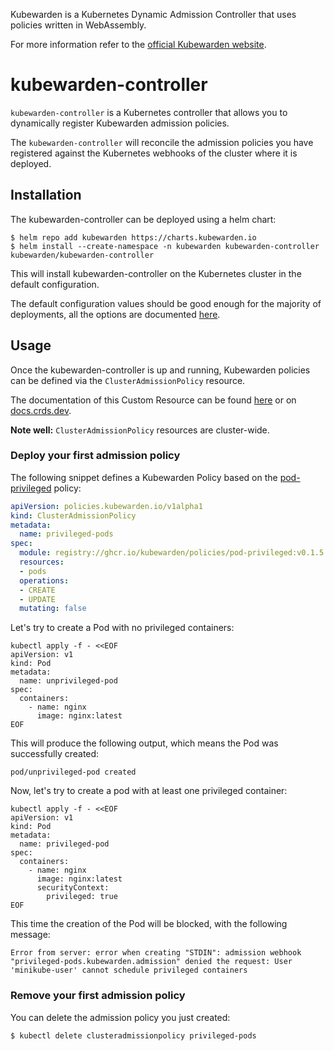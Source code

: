 Kubewarden is a Kubernetes Dynamic Admission Controller that uses policies written
in WebAssembly.

For more information refer to the [official Kubewarden website](https://kubewarden.io/).

# kubewarden-controller

`kubewarden-controller` is a Kubernetes controller that allows you to
dynamically register Kubewarden admission policies.

The `kubewarden-controller` will reconcile the admission policies you
have registered against the Kubernetes webhooks of the cluster where
it is deployed.

## Installation

The kubewarden-controller can be deployed using a helm chart:

```shell
$ helm repo add kubewarden https://charts.kubewarden.io
$ helm install --create-namespace -n kubewarden kubewarden-controller kubewarden/kubewarden-controller
```

This will install kubewarden-controller on the Kubernetes cluster in the default
configuration.

The default configuration values should be good enough for the
majority of deployments, all the options are documented
[here](https://charts.kubewarden.io/#configuration).

## Usage

Once the kubewarden-controller is up and running, Kubewarden policies can be defined
via the `ClusterAdmissionPolicy` resource.

The documentation of this Custom Resource can be found
[here](https://github.com/kubewarden/kubewarden-controller/blob/main/docs/crds/README.asciidoc)
or on [docs.crds.dev](https://doc.crds.dev/github.com/kubewarden/kubewarden-controller).

**Note well:** `ClusterAdmissionPolicy` resources are cluster-wide.

### Deploy your first admission policy

The following snippet defines a Kubewarden Policy based on the
[pod-privileged](https://github.com/kubewarden/pod-privileged-policy)
policy:

```yaml
apiVersion: policies.kubewarden.io/v1alpha1
kind: ClusterAdmissionPolicy
metadata:
  name: privileged-pods
spec:
  module: registry://ghcr.io/kubewarden/policies/pod-privileged:v0.1.5
  resources:
  - pods
  operations:
  - CREATE
  - UPDATE
  mutating: false
```

Let's try to create a Pod with no privileged containers:

```shell
kubectl apply -f - <<EOF
apiVersion: v1
kind: Pod
metadata:
  name: unprivileged-pod
spec:
  containers:
    - name: nginx
      image: nginx:latest
EOF
```

This will produce the following output, which means the Pod was successfully
created:

`pod/unprivileged-pod created`

Now, let's try to create a pod with at least one privileged container:

```shell
kubectl apply -f - <<EOF
apiVersion: v1
kind: Pod
metadata:
  name: privileged-pod
spec:
  containers:
    - name: nginx
      image: nginx:latest
      securityContext:
        privileged: true
EOF
```

This time the creation of the Pod will be blocked, with the following message:

```
Error from server: error when creating "STDIN": admission webhook "privileged-pods.kubewarden.admission" denied the request: User 'minikube-user' cannot schedule privileged containers
```

### Remove your first admission policy

You can delete the admission policy you just created:

```
$ kubectl delete clusteradmissionpolicy privileged-pods
```
